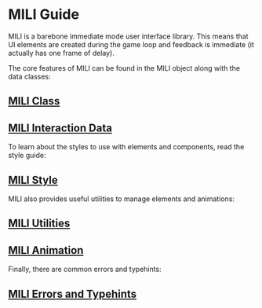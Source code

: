 # MILI Guide

MILI is a barebone immediate mode user interface library. This means that UI elements are created during the game loop and feedback is immediate (it actually has one frame of delay).

The core features of MILI can be found in the MILI object along with the data classes:

## [MILI Class](mili.md)

## [MILI Interaction Data](data.md)

To learn about the styles to use with elements and components, read the style guide:

## [MILI Style](style.md)

MILI also provides useful utilities to manage elements and animations:

## [MILI Utilities](utility.md)

## [MILI Animation](animation.md)

Finally, there are common errors and typehints:

## [MILI Errors and Typehints](extra.md)
